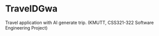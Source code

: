 # TravelDGwa
Travel application with AI generate trip. (KMUTT, CSS321-322 Software Engineering Project)
